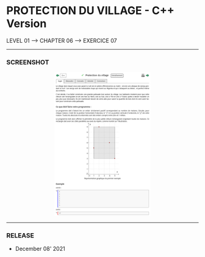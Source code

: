 # PROTECTION DU VILLAGE - C++ Version
LEVEL 01 --> CHAPTER 06 --> EXERCICE 07

---
### **SCREENSHOT**

<div align="center">
    <img
        src="https://github.com/Ayckinn/CPP/blob/main/FRANCE_IOI/LEVEL_01/Chapter_06/07_protection_du_village/protection.png"
        alt="DEMO"
        style="width:50%">
</div>

---
### **RELEASE**

- December 08' 2021